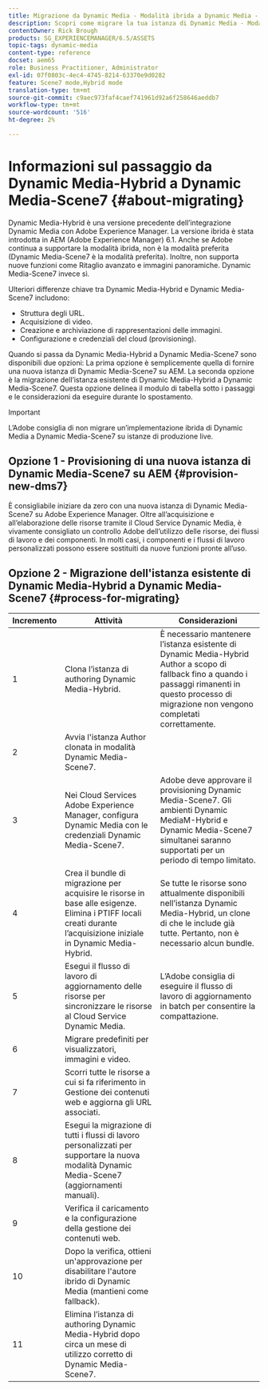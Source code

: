 ```yaml
---
title: Migrazione da Dynamic Media - Modalità ibrida a Dynamic Media - Modalità S7
description: Scopri come migrare la tua istanza di Dynamic Media - Modalità ibrida a Dynamic Media - Modalità S7
contentOwner: Rick Brough
products: SG_EXPERIENCEMANAGER/6.5/ASSETS
topic-tags: dynamic-media
content-type: reference
docset: aem65
role: Business Practitioner, Administrator
exl-id: 07f0803c-4ec4-4745-8214-63370e9d0282
feature: Scene7 mode,Hybrid mode
translation-type: tm+mt
source-git-commit: c9aec973faf4caef741961d92a6f258646aeddb7
workflow-type: tm+mt
source-wordcount: '516'
ht-degree: 2%

---
```


# Informazioni sul passaggio da Dynamic Media-Hybrid a Dynamic Media-Scene7 {#about-migrating}

Dynamic Media-Hybrid è una versione precedente dell’integrazione Dynamic Media con Adobe Experience Manager. La versione ibrida è stata introdotta in AEM (Adobe Experience Manager) 6.1. Anche se Adobe continua a supportare la modalità ibrida, non è la modalità preferita (Dynamic Media-Scene7 è la modalità preferita). Inoltre, non supporta nuove funzioni come Ritaglio avanzato e immagini panoramiche. Dynamic Media-Scene7 invece sì.

Ulteriori differenze chiave tra Dynamic Media-Hybrid e Dynamic Media-Scene7 includono:

* Struttura degli URL.
* Acquisizione di video.
* Creazione e archiviazione di rappresentazioni delle immagini.
* Configurazione e credenziali del cloud (provisioning).

Quando si passa da Dynamic Media-Hybrid a Dynamic Media-Scene7 sono disponibili due opzioni: La prima opzione è semplicemente quella di fornire una nuova istanza di Dynamic Media-Scene7 su AEM. La seconda opzione è la migrazione dell’istanza esistente di Dynamic Media-Hybrid a Dynamic Media-Scene7. Questa opzione delinea il modulo di tabella sotto i passaggi e le considerazioni da eseguire durante lo spostamento.

>[!IMPORTANT]
>
>L’Adobe consiglia di non migrare un’implementazione ibrida di Dynamic Media a Dynamic Media-Scene7 su istanze di produzione live.

## Opzione 1 - Provisioning di una nuova istanza di Dynamic Media-Scene7 su AEM {#provision-new-dms7}

È consigliabile iniziare da zero con una nuova istanza di Dynamic Media-Scene7 su Adobe Experience Manager. Oltre all’acquisizione e all’elaborazione delle risorse tramite il Cloud Service Dynamic Media, è vivamente consigliato un controllo Adobe dell’utilizzo delle risorse, dei flussi di lavoro e dei componenti. In molti casi, i componenti e i flussi di lavoro personalizzati possono essere sostituiti da nuove funzioni pronte all’uso.

## Opzione 2 - Migrazione dell&#39;istanza esistente di Dynamic Media-Hybrid a Dynamic Media-Scene7 {#process-for-migrating}

| Incremento | Attività | Considerazioni |
|---|---|---|
| 1 | Clona l’istanza di authoring Dynamic Media-Hybrid. | È necessario mantenere l’istanza esistente di Dynamic Media-Hybrid Author a scopo di fallback fino a quando i passaggi rimanenti in questo processo di migrazione non vengono completati correttamente. |
| 2 | Avvia l&#39;istanza Author clonata in modalità Dynamic Media-Scene7. |  |
| 3 | Nei Cloud Services Adobe Experience Manager, configura Dynamic Media con le credenziali Dynamic Media-Scene7. | Adobe deve approvare il provisioning Dynamic Media-Scene7. Gli ambienti Dynamic MediaM-Hybrid e Dynamic Media-Scene7 simultanei saranno supportati per un periodo di tempo limitato. |
| 4 | Crea il bundle di migrazione per acquisire le risorse in base alle esigenze.<br>Elimina i PTIFF locali creati durante l’acquisizione iniziale in Dynamic Media-Hybrid. | Se tutte le risorse sono attualmente disponibili nell’istanza Dynamic Media-Hybrid, un clone di che le include già tutte. Pertanto, non è necessario alcun bundle. |
| 5 | Esegui il flusso di lavoro di aggiornamento delle risorse per sincronizzare le risorse al Cloud Service Dynamic Media. | L’Adobe consiglia di eseguire il flusso di lavoro di aggiornamento in batch per consentire la compattazione. |
| 6 | Migrare predefiniti per visualizzatori, immagini e video. |  |
| 7 | Scorri tutte le risorse a cui si fa riferimento in Gestione dei contenuti web e aggiorna gli URL associati. |  |
| 8 | Esegui la migrazione di tutti i flussi di lavoro personalizzati per supportare la nuova modalità Dynamic Media-Scene7 (aggiornamenti manuali). |  |
| 9 | Verifica il caricamento e la configurazione della gestione dei contenuti web. |  |
| 10 | Dopo la verifica, ottieni un&#39;approvazione per disabilitare l&#39;autore ibrido di Dynamic Media (mantieni come fallback). |  |
| 11 | Elimina l’istanza di authoring Dynamic Media-Hybrid dopo circa un mese di utilizzo corretto di Dynamic Media-Scene7. |  |
